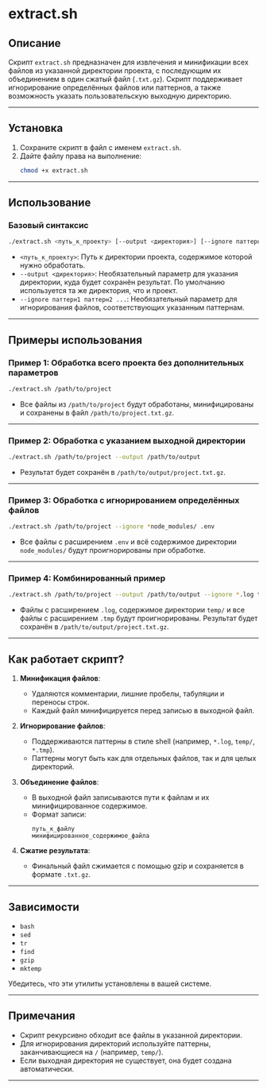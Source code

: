 # extract.sh

## Описание
Скрипт `extract.sh` предназначен для извлечения и минификации всех файлов из указанной директории проекта, с последующим их объединением в один сжатый файл (`.txt.gz`). Скрипт поддерживает игнорирование определённых файлов или паттернов, а также возможность указать пользовательскую выходную директорию.

---

## Установка
1. Сохраните скрипт в файл с именем `extract.sh`.
2. Дайте файлу права на выполнение:
   ```bash
   chmod +x extract.sh
   ```

---

## Использование

### Базовый синтаксис
```bash
./extract.sh <путь_к_проекту> [--output <директория>] [--ignore паттерн1 паттерн2 ...]
```

- `<путь_к_проекту>`: Путь к директории проекта, содержимое которой нужно обработать.
- `--output <директория>`: Необязательный параметр для указания директории, куда будет сохранён результат. По умолчанию используется та же директория, что и проект.
- `--ignore паттерн1 паттерн2 ...`: Необязательный параметр для игнорирования файлов, соответствующих указанным паттернам.

---

## Примеры использования

### Пример 1: Обработка всего проекта без дополнительных параметров
```bash
./extract.sh /path/to/project
```
- Все файлы из `/path/to/project` будут обработаны, минифицированы и сохранены в файл `/path/to/project.txt.gz`.

---

### Пример 2: Обработка с указанием выходной директории
```bash
./extract.sh /path/to/project --output /path/to/output
```
- Результат будет сохранён в `/path/to/output/project.txt.gz`.

---

### Пример 3: Обработка с игнорированием определённых файлов
```bash
./extract.sh /path/to/project --ignore *node_modules/ .env 
```
- Все файлы с расширением `.env` и всё содержимое директории `node_modules/` будут проигнорированы при обработке.

---

### Пример 4: Комбинированный пример
```bash
./extract.sh /path/to/project --output /path/to/output --ignore *.log temp/ *.tmp
```
- Файлы с расширением `.log`, содержимое директории `temp/` и все файлы с расширением `.tmp` будут проигнорированы. Результат будет сохранён в `/path/to/output/project.txt.gz`.

---

## Как работает скрипт?

1. **Минификация файлов**:
   - Удаляются комментарии, лишние пробелы, табуляции и переносы строк.
   - Каждый файл минифицируется перед записью в выходной файл.

2. **Игнорирование файлов**:
   - Поддерживаются паттерны в стиле shell (например, `*.log`, `temp/`, `*.tmp`).
   - Паттерны могут быть как для отдельных файлов, так и для целых директорий.

3. **Объединение файлов**:
   - В выходной файл записываются пути к файлам и их минифицированное содержимое.
   - Формат записи: 
     ```
     путь_к_файлу
     минифицированное_содержимое_файла
     
     ```

4. **Сжатие результата**:
   - Финальный файл сжимается с помощью gzip и сохраняется в формате `.txt.gz`.

---

## Зависимости
- `bash`
- `sed`
- `tr`
- `find`
- `gzip`
- `mktemp`

Убедитесь, что эти утилиты установлены в вашей системе.

---

## Примечания
- Скрипт рекурсивно обходит все файлы в указанной директории.
- Для игнорирования директорий используйте паттерны, заканчивающиеся на `/` (например, `temp/`).
- Если выходная директория не существует, она будет создана автоматически.

---

```